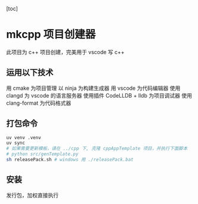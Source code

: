 [toc]
# mkcpp 项目创建器
此项目为 c++ 项目创建，完美用于 vscode 写 c++

## 运用以下技术
用 cmake 为项目管理
以 ninja 为构建生成器
用 vscode 为代码编辑器
使用 clangd 为 vscode 的语言服务器
使用插件 CodeLLDB + lldb 为项目调试器
使用 clang-format 为代码格式器


## 打包命令
```bash
uv venv .venv
uv sync
# 如果需要更新模板，请在 ../cpp 下, 克隆 cppAppTemplate 项目，并执行下面脚本
# python src/genTemplate.py
sh releasePack.sh # windows 用 ./releasePack.bat
```

## 安装
发行包，加权直接执行